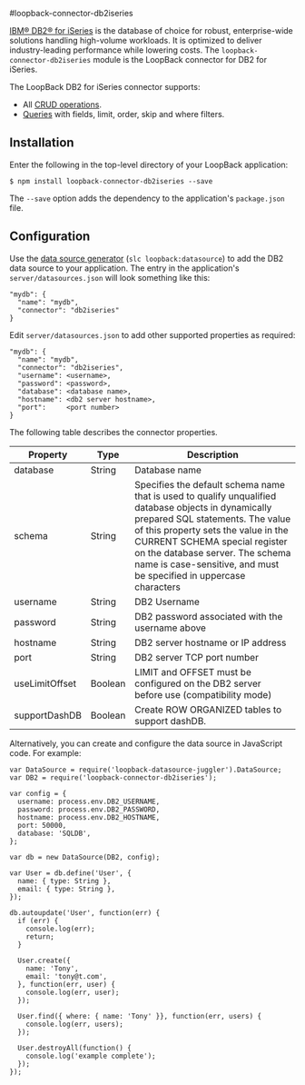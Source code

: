 #loopback-connector-db2iseries

[IBM® DB2® for iSeries](http://www-03.ibm.com/systems/power/software/i/db2/) is the database of choice for robust, enterprise-wide solutions handling high-volume workloads.
It is optimized to deliver industry-leading performance while lowering costs.  The `loopback-connector-db2iseries`
module is the LoopBack connector for DB2 for iSeries.

The LoopBack DB2 for iSeries connector supports:

- All [CRUD operations](https://docs.strongloop.com/display/LB/Creating%2C+updating%2C+and+deleting+data).
- [Queries](https://docs.strongloop.com/display/LB/Querying+data) with fields, limit, order, skip and where filters.

## Installation

Enter the following in the top-level directory of your LoopBack application:

```
$ npm install loopback-connector-db2iseries --save
```

The `--save` option adds the dependency to the application's `package.json` file.

## Configuration

Use the [data source generator](https://docs.strongloop.com/display/LB/Data+source+generator) (`slc loopback:datasource`) to add the DB2 data source to your application.
The entry in the application's `server/datasources.json` will look something like this:

```
"mydb": {
  "name": "mydb",
  "connector": "db2iseries"
}
```

Edit `server/datasources.json` to add other supported properties as required:

```
"mydb": {
  "name": "mydb",
  "connector": "db2iseries",
  "username": <username>,
  "password": <password>,
  "database": <database name>,
  "hostname": <db2 server hostname>,
  "port":     <port number>
}
```

The following table describes the connector properties.

Property       | Type    | Description
---------------| --------| --------
database       | String  | Database name
schema         | String  | Specifies the default schema name that is used to qualify unqualified database objects in dynamically prepared SQL statements. The value of this property sets the value in the CURRENT SCHEMA special register on the database server. The schema name is case-sensitive, and must be specified in uppercase characters
username       | String  | DB2 Username
password       | String  | DB2 password associated with the username above
hostname       | String  | DB2 server hostname or IP address
port           | String  | DB2 server TCP port number
useLimitOffset | Boolean | LIMIT and OFFSET must be configured on the DB2 server before use (compatibility mode)
supportDashDB  | Boolean | Create ROW ORGANIZED tables to support dashDB.


Alternatively, you can create and configure the data source in JavaScript code.
For example:

```
var DataSource = require('loopback-datasource-juggler').DataSource;
var DB2 = require('loopback-connector-db2iseries');

var config = {
  username: process.env.DB2_USERNAME,
  password: process.env.DB2_PASSWORD,
  hostname: process.env.DB2_HOSTNAME,
  port: 50000,
  database: 'SQLDB',
};

var db = new DataSource(DB2, config);

var User = db.define('User', {
  name: { type: String },
  email: { type: String },
});

db.autoupdate('User', function(err) {
  if (err) {
    console.log(err);
    return;
  }

  User.create({
    name: 'Tony',
    email: 'tony@t.com',
  }, function(err, user) {
    console.log(err, user);
  });

  User.find({ where: { name: 'Tony' }}, function(err, users) {
    console.log(err, users);
  });

  User.destroyAll(function() {
    console.log('example complete');
  });
});
```
